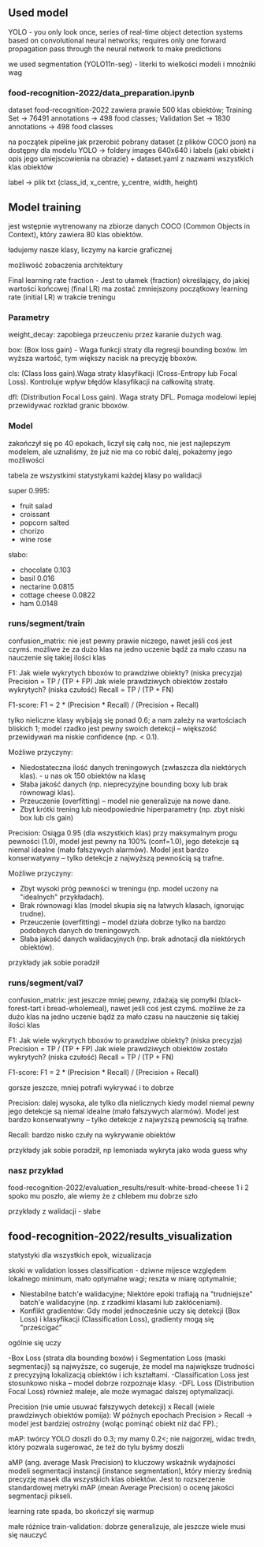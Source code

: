 ## Used model

YOLO - you only look once, series of real-time object detection systems based on convolutional neural networks; requires only one forward propagation pass through the neural network to make predictions

we used segmentation (YOLO11n-seg) - literki to wielkości modeli i mnożniki wag

### food-recognition-2022/data_preparation.ipynb
dataset food-recognition-2022 zawiera prawie 500 klas obiektów; Training Set -> 76491 annotations -> 498 food classes; Validation Set -> 1830 annotations -> 498 food classes

na początek pipeline jak przerobić pobrany dataset (z plików COCO json) na dostępny dla modelu YOLO -> foldery images 640x640 i labels (jaki obiekt i opis jego umiejscowienia na obrazie) + dataset.yaml z nazwami wszystkich klas obiektów

label -> plik txt (class_id, x_centre,  y_centre,  width,  height)

## Model training

jest wstępnie wytrenowany na zbiorze danych COCO (Common Objects in Context), który zawiera 80 klas obiektów.

ładujemy nasze klasy, liczymy na karcie graficznej

możliwość zobaczenia architektury

Final learning rate fraction - Jest to ułamek (fraction) określający, do jakiej wartości końcowej (final LR) ma zostać zmniejszony początkowy learning rate (initial LR) w trakcie treningu

### Parametry
weight_decay: zapobiega przeuczeniu przez karanie dużych wag.


box: (Box loss gain) - Waga funkcji straty dla regresji bounding boxów.  Im wyższa wartość, tym większy nacisk na precyzję bboxów.

 
cls: (Class loss gain).Waga straty klasyfikacji (Cross-Entropy lub Focal Loss). Kontroluje wpływ błędów klasyfikacji na całkowitą stratę.


dfl: (Distribution Focal Loss gain). Waga straty DFL. Pomaga modelowi lepiej przewidywać rozkład granic bboxów.

### Model
zakończył się po 40 epokach, liczył się całą noc, nie jest najlepszym modelem, ale uznaliśmy, że już nie ma co robić dalej, pokażemy jego możliwości

tabela ze wszystkimi statystykami każdej klasy po walidacji

super 0.995:
- fruit salad
- croissant
- popcorn salted
- chorizo
- wine rose
  
słabo:
- chocolate 0.103
- basil 0.016
- nectarine 0.0815
- cottage cheese 0.0822
- ham 0.0148

### runs/segment/train
confusion_matrix: nie jest pewny prawie niczego, nawet jeśli coś jest czymś. możliwe że za dużo klas na jedno uczenie bądź za mało czasu na nauczenie się takiej ilości klas

F1: Jak wiele wykrytych bboxów to prawdziwe obiekty? (niska precyzja)
Precision = TP / (TP + FP)
Jak wiele prawdziwych obiektów zostało wykrytych? (niska czułość)
Recall = TP / (TP + FN)

F1-score:
F1 = 2 * (Precision * Recall) / (Precision + Recall)

tylko nieliczne klasy wybijają się ponad 0.6; a nam zależy na wartościach bliskich 1; model rzadko jest pewny swoich detekcji – większość przewidywań ma niskie confidence (np. < 0.1).

Możliwe przyczyny:
- Niedostateczna ilość danych treningowych (zwłaszcza dla niektórych klas). - u nas ok 150 obiektów na klasę
- Słaba jakość danych (np. nieprecyzyjne bounding boxy lub brak równowagi klas).
- Przeuczenie (overfitting) – model nie generalizuje na nowe dane.
- Zbyt krótki trening lub nieodpowiednie hiperparametry (np. zbyt niski box lub cls gain)


Precision: 
Osiąga 0.95 (dla wszystkich klas) przy maksymalnym progu pewności (1.0), model jest pewny na 100% (conf=1.0), jego detekcje są niemal idealne (mało fałszywych alarmów). Model jest bardzo konserwatywny – tylko detekcje z najwyższą pewnością są trafne.

Możliwe przyczyny:
- Zbyt wysoki próg pewności w treningu (np. model uczony na "idealnych" przykładach).
- Brak równowagi klas (model skupia się na łatwych klasach, ignorując trudne).
- Przeuczenie (overfitting) – model działa dobrze tylko na bardzo podobnych danych do treningowych.
- Słaba jakość danych walidacyjnych (np. brak adnotacji dla niektórych obiektów).

przykłady jak sobie poradził

### runs/segment/val7
confusion_matrix: jest jeszcze mniej pewny, zdażają się pomyłki (black-forest-tart i bread-wholemeal), nawet jeśli coś jest czymś. możliwe że za dużo klas na jedno uczenie bądź za mało czasu na nauczenie się takiej ilości klas

F1: Jak wiele wykrytych bboxów to prawdziwe obiekty? (niska precyzja)
Precision = TP / (TP + FP)
Jak wiele prawdziwych obiektów zostało wykrytych? (niska czułość)
Recall = TP / (TP + FN)

F1-score:
F1 = 2 * (Precision * Recall) / (Precision + Recall)

gorsze jeszcze, mniej potrafi wykrywać i to dobrze


Precision: 
dalej wysoka, ale tylko dla nielicznych
kiedy model niemal pewny jego detekcje są niemal idealne (mało fałszywych alarmów). Model jest bardzo konserwatywny – tylko detekcje z najwyższą pewnością są trafne.

Recall: bardzo nisko czuły na wykrywanie obiektów

przykłady jak sobie poradził, np lemoniada wykryta jako woda guess why

### nasz przykład
food-recognition-2022/evaluation_results/result-white-bread-cheese 1 i 2
spoko mu poszło, ale wiemy że z chlebem mu dobrze szło

przykłady z walidacji - słabe

## food-recognition-2022/results_visualization

statystyki dla wszystkich epok, wizualizacja

skoki w validation losses classification - dziwne mijesce względem lokalnego minimum, mało optymalne wagi; reszta w miarę optymalnie;
- Niestabilne batch'e walidacyjne; Niektóre epoki trafiają na "trudniejsze" batch'e walidacyjne (np. z rzadkimi klasami lub zakłóceniami).
- Konflikt gradientów: Gdy model jednocześnie uczy się detekcji (Box Loss) i klasyfikacji (Classification Loss), gradienty mogą się "prześcigać"

ogólnie się uczy

-Box Loss (strata dla bounding boxów) i Segmentation Loss (maski segmentacji) są najwyższe, co sugeruje, że model ma największe trudności z precyzyjną lokalizacją obiektów i ich kształtami.
-Classification Loss jest stosunkowo niska – model dobrze rozpoznaje klasy.
-DFL Loss (Distribution Focal Loss) również maleje, ale może wymagać dalszej optymalizacji.

Precision (nie umie usuwać fałszywych detekcji) x Recall (wiele prawdziwych obiektów pomija): W późnych epochach Precision > Recall → model jest bardziej ostrożny (woląc pominąć obiekt niż dać FP).; 

mAP: twórcy YOLO doszli do 0.3; my mamy 0.2<; nie najgorzej, widac tredn, który pozwala sugerować, że też do tylu byśmy doszli

aMP (ang. average Mask Precision) to kluczowy wskaźnik wydajności modeli segmentacji instancji (instance segmentation), który mierzy średnią precyzję masek dla wszystkich klas obiektów. Jest to rozszerzenie standardowej metryki mAP (mean Average Precision) o ocenę jakości segmentacji pikseli.

learning rate spada, bo skończył się warmup


małe różnice train-validation: dobrze generalizuje, ale jeszcze wiele musi się nauczyć
